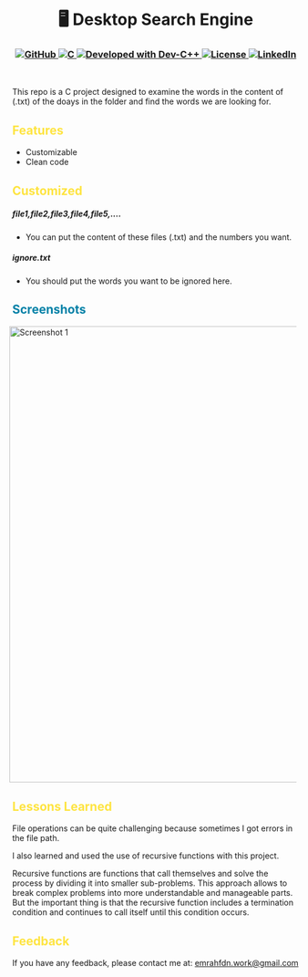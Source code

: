 
<h1 align="center">
<br>
🖥️  Desktop Search Engine
</h1>

<h3 align="center">
  <a class="header-badge" target="_blank" href="https://github.com/EmrahFidan">
    <img alt="GitHub" src="https://img.shields.io/badge/GitHub-white.svg?logo=github&style=social"/>
  </a>
  <a href="https://img.shields.io/badge/Language-C-darkblue.svg" target="_blank">
  <img alt="C" src="https://img.shields.io/badge/Language-C-darkblue.svg"/>
</a>
<a href="https://www.bloodshed.net/devcpp.html" target="_blank">
  <img alt="Developed with Dev-C++" src="https://img.shields.io/badge/Developed%20with-Dev--C%2B%2B-darkred"/>
</a>
  <a class="header-badge" target="_blank" href="https://github.com/EmrahFidan/desktopSearchEngine/blob/main/LICENSE">
    <img alt="License" src="https://img.shields.io/github/license/PritamSarbajna/tourism-website?color=darkgreen"/>
  </a>
  <a class="header-badge" target="_blank" href="https://www.linkedin.com/in/emrah-fidann/" >
    <img alt="LinkedIn" src="https://img.shields.io/badge/LinkedIn-blue.svg?logo=linkedin&style=social"/>
  </a>
</h3>
<br>


This repo is a C project designed to examine the words in the content of (.txt) of the doays in the folder and find the words we are looking for.

<h2 style="color: #fee440;"> Features </h1>

- Customizable
- Clean code 


<h2 style="color: #fee440;"> Customized </h1>

##### file1,file2,file3,file4,file5,.... 
- You can put the content of these files (.txt) and the numbers you want.

##### ignore.txt
- You should put the words you want to be ignored here.

<h2 style="color: #0081a7;"> Screenshots </h2>

<div style="display: flex; justify-content: center;">
    <img src="https://github.com/EmrahFidan/educationApp/assets/114583209/601d857f-cc61-4458-89ca-20fae223402a" alt="Screenshot 1" width="800" style="margin-right: 10px;" />

</div>


<h2 style="color: #fee440;"> Lessons Learned </h1>

File operations can be quite challenging because sometimes I got errors in the file path.

I also learned and used the use of recursive functions with this project.

Recursive functions are functions that call themselves and solve the process by dividing it into smaller sub-problems. This approach allows to break complex problems into more understandable and manageable parts. But the important thing is that the recursive function includes a termination condition and continues to call itself until this condition occurs.


<h2 style="color: #fee440;"> Feedback </h1>

If you have any feedback, please contact me at: emrahfdn.work@gmail.com
